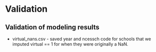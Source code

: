 # Validation
## Validation of modeling results
* virtual_nans.csv - saved year and ncessch code for schools that we imputed virtual == 1 for when they were originally a NaN.
